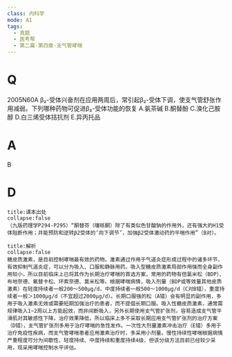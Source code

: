 ```yaml
---
class: 内科学
mode: A1
tags:
  - 真题
  - 医考帮
  - 第二篇-第四章-支气管哮喘
---
```


# Q
2005N60A β₂-受体兴奋剂在应用两周后，常引起β₂-受体下调，使支气管舒张作用减弱。下列哪种药物可促进β₂-受体功能的恢复
A.氨茶碱
B.酮替酚
C.溴化己胺醇
D.白三烯受体拮抗剂
E.异丙托品

# A
B
# D
```ad-note
title:课本出处
collapse:false
（九版药理学P294-P295）“酮替芬（噻哌酮）除了有类似色甘酸钠的作用外，还有强大的H1受体阻断作用；并能预防和逆转β2受体的‘向下调节’，加强β2受体激动药的平喘作用”（B对）。
```

```ad-summary
title:解析
collapse:false
糖皮质激素，是目前控制哮喘最有效的药物。激素通过作用于气道炎症形成过程中的诸多环节，有效抑制气道炎症，可以分为吸入、口服和静脉用药。吸入型糖皮质激素局部作用强而全身副作用较小，所以目前临床上已将其作为长期治疗哮喘的首选方案，常用的药物有倍氯米松（BDP）、布地奈德、氟替卡松、环索奈德、莫米松等。根据哮喘病情，吸入剂量（BDP或等效量其他皮质激素）在轻度持续者一般200～500μg/d，中度持续者一般500～1000μg/d（C对B错），重度持续者一般＞1000μg/d（不宜超过2000μg/d）。长期口服强的松（A错）会有明显的副作用，多用于吸入激素无效或需要短期加强治疗的患者，而不提倡长期口服。吸入性糖皮质激素，通常需规律吸入1~2周以上方能起效，而非间断吸入，另外长期使用支气管扩张剂，容易造成支气管平滑肌对其敏感性下降，治疗效果降低，所以临床上多不采取长期应用支气管扩张剂的治疗方案（D错），支气管扩张剂多用于治疗哮喘的急性发作。一次性大剂量激素冲击治疗（E错）多用于治疗免疫性疾病，而支气管哮喘患者应用激素治疗时，多采用小剂量。慢性持续性哮喘根据病情严重程度可分为间歇性、轻度持续、中度持续和重度持续4级，但该分级方法目前已经较少采用，现采用哮喘控制水平评估。
```

